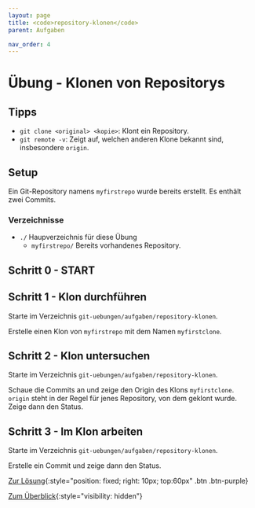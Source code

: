 ```yaml
---
layout: page
title: <code>repository-klonen</code>
parent: Aufgaben

nav_order: 4
---
```

# Übung - Klonen von Repositorys


## Tipps

 * `git clone <original> <kopie>`: Klont ein Repository.
 * `git remote -v`: Zeigt auf, welchen anderen Klone bekannt sind,
   insbesondere `origin`.

## Setup

Ein Git-Repository namens `myfirstrepo` wurde bereits erstellt.
Es enthält zwei Commits.

### Verzeichnisse

 * `./` Haupverzeichnis für diese Übung 
   - `myfirstrepo/` Bereits vorhandenes Repository.
  

<h2>Schritt 0 - START <!-- UEB/Klonen von Repositorys/0 --></h2>

<h2>Schritt 1 - Klon durchführen <!-- UEB/Klonen von Repositorys/1 --></h2>

Starte im Verzeichnis `git-uebungen/aufgaben/repository-klonen`.

Erstelle einen Klon von `myfirstrepo` mit dem Namen `myfirstclone`.

<h2>Schritt 2 - Klon untersuchen <!-- UEB/Klonen von Repositorys/2 --></h2>

Starte im Verzeichnis `git-uebungen/aufgaben/repository-klonen`.

Schaue die Commits an und
zeige den Origin des Klons `myfirstclone`.
`origin` steht in der Regel für jenes Repository,
von dem geklont wurde.
Zeige dann den Status.

<h2>Schritt 3 - Im Klon arbeiten <!-- UEB/Klonen von Repositorys/3 --></h2>

Starte im Verzeichnis `git-uebungen/aufgaben/repository-klonen`.

Erstelle ein Commit und zeige dann den Status.

[Zur Lösung](loesung-repository-klonen.html){:style="position: fixed; right: 10px; top:60px" .btn .btn-purple}

[Zum Überblick](../../ueberblick.html){:style="visibility: hidden"}

